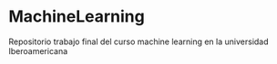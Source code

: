 # MachineLearning
Repositorio trabajo final del curso machine learning en la universidad Iberoamericana
